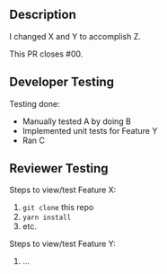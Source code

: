 ## Description
<!-- Add background/context for the PR (why are we making these changes?) and a description of the changes that this makes. -->
I changed X and Y to accomplish Z.

<!-- Replace "00" with the relevant GitHub issue number. -->
<!-- e.g. https://github.com/waterloo-rocketry/minerva-rewrite/issues/44 has issue #44 -->
This PR closes #00.

## Developer Testing
<!-- Outline steps that you have taken to test your newly implemented functionality. e.g. implementing new unit tests, steps taken for manual testing, etc. -->
Testing done:
- Manually tested A by doing B
- Implemented unit tests for Feature Y
- Ran C

## Reviewer Testing
<!-- Provide some steps that reviewers can take to test your functionality (or just view the new feature) on their side.  -->
<!-- Note that much of minerva's functionality needs to be tested on the Dev Slack, so you should write these steps accordingly -->

Steps to view/test Feature X:
1. `git clone` this repo
1. `yarn install`
1. etc.

Steps to view/test Feature Y:
1. ...